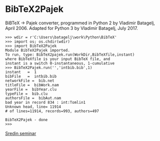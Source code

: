# BibTeX2Pajek

BiBTeX -> Pajek converter, programmed in Python 2 by Vladimir Batagelj, April 2006. Adapted for Python 3 by Vladimir Batagelj, July 2017.
<pre><code>>>> wdir = r'C:\Users\batagelj\work\Python\BibTeX'
>>> import os; os.chdir(wdir)
>>> import BibTeX2Pajek
Module BibTeX2Pajek imported.
To run, type: BibTeX2pajek.run(WorkDir,BibTeXfile,instant)
where BibTeXfile is your input BibTeX file, and
instant is a switch 0-instantaneous, 1-cumulative
>>> BibTeX2Pajek.run('','intbib.bib',1)
instant   =  1
bibFile   =  intbib.bib
networkFile =  bib.net
titleFile =  bibWork.nam
yearFile =  bibYear.clu
typeFile =  bib.clu
authorsFile =  bibAut.nam
bad year in record 834 : int:Tomlin1
Unknown head, line= 11914 
# of lines=11914, records=993, authors=497
 
BibTeX2Pajek - done
>>>
</code></pre>

[Sredin seminar](http://vlado.fmf.uni-lj.si/seminar/05apr06/)
